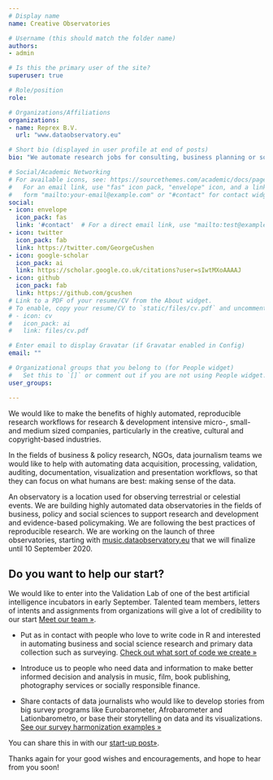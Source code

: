 ```yaml
---
# Display name
name: Creative Observatories

# Username (this should match the folder name)
authors:
- admin

# Is this the primary user of the site?
superuser: true

# Role/position
role: 

# Organizations/Affiliations
organizations:
- name: Reprex B.V.
  url: "www.dataobservatory.eu"

# Short bio (displayed in user profile at end of posts)
bio: "We automate research jobs for consulting, business planning or social science."

# Social/Academic Networking
# For available icons, see: https://sourcethemes.com/academic/docs/page-builder/#icons
#   For an email link, use "fas" icon pack, "envelope" icon, and a link in the
#   form "mailto:your-email@example.com" or "#contact" for contact widget.
social:
- icon: envelope
  icon_pack: fas
  link: '#contact'  # For a direct email link, use "mailto:test@example.org".
- icon: twitter
  icon_pack: fab
  link: https://twitter.com/GeorgeCushen
- icon: google-scholar
  icon_pack: ai
  link: https://scholar.google.co.uk/citations?user=sIwtMXoAAAAJ
- icon: github
  icon_pack: fab
  link: https://github.com/gcushen
# Link to a PDF of your resume/CV from the About widget.
# To enable, copy your resume/CV to `static/files/cv.pdf` and uncomment the lines below.
# - icon: cv
#   icon_pack: ai
#   link: files/cv.pdf

# Enter email to display Gravatar (if Gravatar enabled in Config)
email: ""

# Organizational groups that you belong to (for People widget)
#   Set this to `[]` or comment out if you are not using People widget.
user_groups:

---
```


We would like to make the benefits of highly automated, reproducible research workflows for research & development intensive micro-, small- and medium sized companies, particularly in the creative, cultural and copyright-based industries. 

In the fields of business & policy research, NGOs, data journalism teams we would like to help with automating data acquisition, processing, validation, auditing, documentation, visualization and presentation workflows, so that they can focus on what humans are best: making sense of the data.

An observatory is a location used for observing terrestrial or celestial events. We are building highly automated data observatories in the fields of business, policy and social sciences to support research and development and evidence-based policymaking. We are following the best practices of reproducible research. We are working on the launch of three observatories, starting with [music.dataobservatory.eu](https://music.dataobservatory.eu/) that we will finalize until 10 September 2020.

## Do you want to help our start?

We would like to enter into the Validation Lab of one of the best artificial intelligence incubators in early September. Talented team members, letters of intents and assignments from organizations will give a lot of credibility to our start [Meet our team »](http://dataobservatory.eu/team/).

- Put as in contact with people who love to write code in R and interested in automating business and social science research and primary data collection such as surveying. [Check out what sort of code we create »](http://dataobservatory.eu/#featured)

- Introduce us to people who need data and information to make better informed decision and analysis in music, film, book publishing, photography services or socially responsible finance.

- Share contacts of data journalists who would like to develop stories from big survey programs like Eurobarometer, Afrobarometer and Lationbarometro, or base their storytelling on data and its visualizations. [See our survey harmonization examples »](http://retroharmonize.satellitereport.com/)

You can share this in with our [start-up post»](http://dataobservatory.eu/post/2020-08-24-start-up/).

Thanks again for your good wishes and encouragements, and hope to hear from you soon!